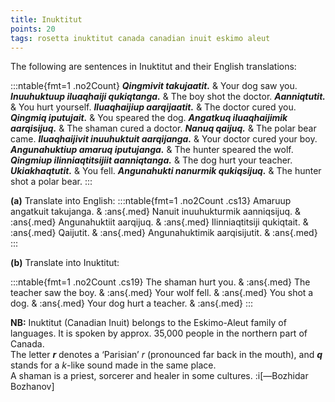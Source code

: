```yaml
---
title: Inuktitut
points: 20
tags: rosetta inuktitut canada canadian inuit eskimo aleut
---
```


The following are sentences in Inuktitut and their English translations:

:::ntable{fmt=1 .no2Count}
***Qingmivit takujaatit.*** & Your dog saw you.
***Inuuhuktuup iluaqhaiji qukiqtanga.*** & The boy shot the doctor.
***Aanniqtutit.*** & You hurt yourself.
***Iluaqhaijiup aarqijaatit.*** & The doctor cured you.
***Qingmiq iputujait.*** & You speared the dog.
***Angatkuq iluaqhaijimik aarqisijuq.*** & The shaman cured a doctor.
***Nanuq qaijuq.*** & The polar bear came.
***Iluaqhaijivit inuuhuktuit aarqijanga.*** & Your doctor cured your boy.
***Angunahuktiup amaruq iputujanga.*** & The hunter speared the wolf.
***Qingmiup ilinniaqtitsijiit aanniqtanga.*** & The dog hurt your teacher.
***Ukiakhaqtutit.*** & You fell.
***Angunahukti nanurmik qukiqsijuq.*** & The hunter shot a polar bear.
:::

**(a)** Translate into English:
:::ntable{fmt=1 .no2Count .cs13}
Amaruup angatkuit takujanga. & :ans{.med}
Nanuit inuuhukturmik aanniqsijuq. & :ans{.med}
Angunahuktiit aarqijuq. & :ans{.med}
Ilinniaqtitsiji qukiqtait. & :ans{.med}
Qaijutit. & :ans{.med}
Angunahuktimik aarqisijutit. & :ans{.med}
:::

**(b)** Translate into Inuktitut:

:::ntable{fmt=1 .no2Count .cs19}
The shaman hurt you. & :ans{.med}
The teacher saw the boy. & :ans{.med}
Your wolf fell. & :ans{.med}
You shot a dog. & :ans{.med}
Your dog hurt a teacher. & :ans{.med}
:::

**NB:** Inuktitut (Canadian Inuit) belongs to the Eskimo-Aleut family of languages. It is spoken by
approx. 35,000 people in the northern part of Canada.
<br>The letter ***r*** denotes a ‘Parisian’ *r* (pronounced far back in the mouth), and ***q*** stands for a
*k*-like sound made in the same place.
<br>A shaman is a priest, sorcerer and healer in some cultures. :i[—Bozhidar Bozhanov]
